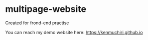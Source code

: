 # multipage-website
Created for frond-end practise

You can reach my demo website here: https://kenmuchiri.github.io
